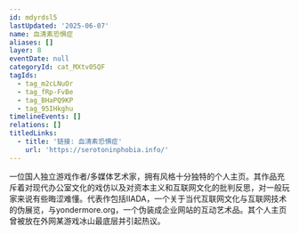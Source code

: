 ```yaml
---
id: mdyrdsl5
lastUpdated: '2025-06-07'
name: 血清素恐惧症
aliases: []
layer: 8
eventDate: null
categoryId: cat_MXtv05QF
tagIds:
  - tag_m2cLNuOr
  - tag_fRp-FvBe
  - tag_BHaPQ9KP
  - tag_95IHkghu
timelineEvents: []
relations: []
titledLinks:
  - title: '链接: 血清素恐惧症'
    url: 'https://serotoninphobia.info/'
---
```

一位国人独立游戏作者/多媒体艺术家，拥有风格十分独特的个人主页。其作品充斥着对现代办公室文化的戏仿以及对资本主义和互联网文化的批判反思，对一般玩家来说有些晦涩难懂。代表作包括IIADA，一个关于当代互联网文化与互联网技术的伪展览，与yondermore.org，一个伪装成企业网站的互动艺术品。其个人主页曾被放在外网某游戏冰山最底层并引起热议。
